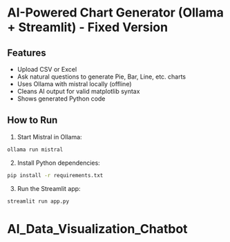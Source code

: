# AI-Powered Chart Generator (Ollama + Streamlit) - Fixed Version

## Features
- Upload CSV or Excel
- Ask natural questions to generate Pie, Bar, Line, etc. charts
- Uses Ollama with mistral locally (offline)
- Cleans AI output for valid matplotlib syntax
- Shows generated Python code

## How to Run

1. Start Mistral in Ollama:
```bash
ollama run mistral
```

2. Install Python dependencies:
```bash
pip install -r requirements.txt
```

3. Run the Streamlit app:
```bash
streamlit run app.py
```
# AI_Data_Visualization_Chatbot

